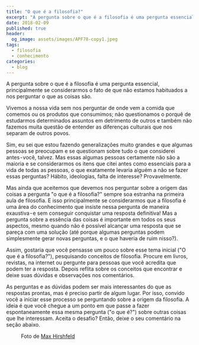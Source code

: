 ```yaml
---
title: "O que é a filosofia?"
excerpt: "A pergunta sobre o que é a filosofia é uma pergunta essencial"
date: 2018-02-09
published: true
header:
  og_image: assets/images/APF78-copy1.jpeg
tags: 
  - filosofia
  - conhecimento
categories:
  - blog
---
```


A pergunta sobre o que é a filosofia é uma pergunta essencial, principalmente se considerarmos o fato de que não estamos habituados a nos perguntar o que as coisas são.

Vivemos a nossa vida sem nos perguntar de onde vem a comida que comemos ou os produtos que consumimos; não questionamos o porquê de estudarmos determinados assuntos em detrimento de outros e também não fazemos muita questão de entender as diferenças culturais que nos separam de outros povos.

Sim, eu sei que estou fazendo generalizações muito grandes e que algumas pessoas se preocupam e se questionam sobre tudo o que considerei antes - você, talvez. Mas essas algumas pessoas certamente não são a maioria e se considerarmos os itens que citei antes como essenciais para a vida de todas as pessoas, o que exatamente levaria alguém a não se fazer essas perguntas?
Hábito, ideologias, falta de interesse? Provavelmente.

Mas ainda que aceitemos que devemos nos perguntar sobre a origem das coisas a pergunta "o que é a filosofia?" sempre soa estranha na primeira aula de filosofia. E isso principalmente se considerarmos que a filosofia é uma área do conhecimento que insiste nessa pergunta de maneira exaustiva - e sem conseguir conquistar uma resposta definitiva!
Mas a pergunta sobre a essência das coisas é importante em todos os seus aspectos, mesmo quando não é possível alcançar uma resposta que se pareça com uma solução (até porque algumas perguntas podem simplesmente gerar novas perguntas, e o que haveria de ruim nisso?).

Assim, gostaria que você pensasse um pouco sobre esse tema inicial ("O que é a filosofia?"), pesquisando conceitos de filosofia. Procure em livros, revistas, na internet ou pergunte para pessoas que você acredita que podem ter a resposta. Depois reflita sobre os conceitos que encontrar e deixe suas dúvidas e observações nos comentários.

As perguntas e as dúvidas podem ser mais interessantes do que as respostas prontas, mas é preciso partir de algum lugar. Por isso, convido você a iniciar esse processo se perguntando sobre a origem da filosofia. A ideia é que você chegue a um ponto em que passe a fazer espontaneamente essa mesma pergunta ("o que é?") sobre outras coisas que lhe interessam. Aceita o desafio? Então, deixe o seu comentário na seção abaixo.

<figure style="" class="align-center">
  <img src="{{ site.url }}{{ site.baseurl }}/assets/images/APF78-copy1.jpeg" alt="">
  <figcaption>Foto de <a href="https://www.maxpix.com/SERIES/Looking-At-Looking/thumbs-caption">Max Hirshfeld</a></figcaption>
</figure>
